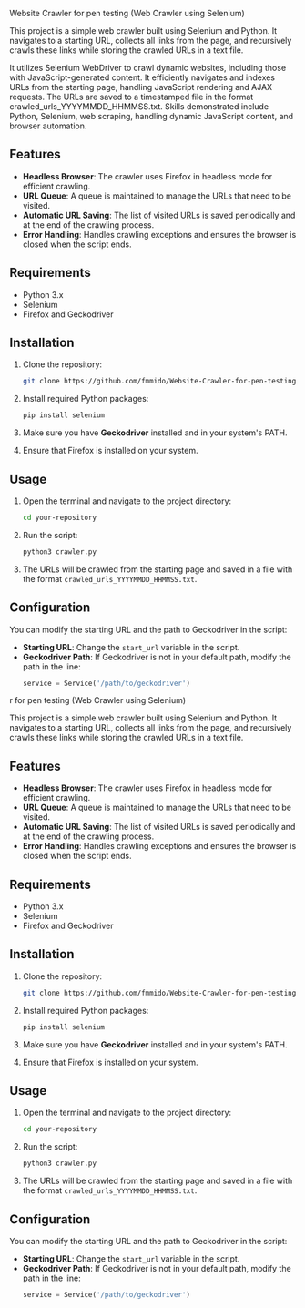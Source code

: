 Website Crawler for pen testing (Web Crawler using Selenium)

This project is a simple web crawler built using Selenium and Python. It navigates to a starting URL, collects all links from the page, and recursively crawls these links while storing the crawled URLs in a text file.

It utilizes Selenium WebDriver to crawl dynamic websites, including those with JavaScript-generated content. It efficiently navigates and indexes URLs from the starting page, handling JavaScript rendering and AJAX requests. The URLs are saved to a timestamped file in the format crawled_urls_YYYYMMDD_HHMMSS.txt. Skills demonstrated include Python, Selenium, web scraping, handling dynamic JavaScript content, and browser automation.

## Features

- **Headless Browser**: The crawler uses Firefox in headless mode for efficient crawling.
- **URL Queue**: A queue is maintained to manage the URLs that need to be visited.
- **Automatic URL Saving**: The list of visited URLs is saved periodically and at the end of the crawling process.
- **Error Handling**: Handles crawling exceptions and ensures the browser is closed when the script ends.

## Requirements

- Python 3.x
- Selenium
- Firefox and Geckodriver

## Installation

1. Clone the repository:
    ```bash
    git clone https://github.com/fmmido/Website-Crawler-for-pen-testing.git
    ```

2. Install required Python packages:
    ```bash
    pip install selenium
    ```

3. Make sure you have **Geckodriver** installed and in your system's PATH.

4. Ensure that Firefox is installed on your system.

## Usage

1. Open the terminal and navigate to the project directory:
    ```bash
    cd your-repository
    ```

2. Run the script:
    ```bash
    python3 crawler.py
    ```

3. The URLs will be crawled from the starting page and saved in a file with the format `crawled_urls_YYYYMMDD_HHMMSS.txt`.

## Configuration

You can modify the starting URL and the path to Geckodriver in the script:
- **Starting URL**: Change the `start_url` variable in the script.
- **Geckodriver Path**: If Geckodriver is not in your default path, modify the path in the line:
  ```python
  service = Service('/path/to/geckodriver')
r for pen testing (Web Crawler using Selenium)

This project is a simple web crawler built using Selenium and Python. It navigates to a starting URL, collects all links from the page, and recursively crawls these links while storing the crawled URLs in a text file.

## Features

- **Headless Browser**: The crawler uses Firefox in headless mode for efficient crawling.
- **URL Queue**: A queue is maintained to manage the URLs that need to be visited.
- **Automatic URL Saving**: The list of visited URLs is saved periodically and at the end of the crawling process.
- **Error Handling**: Handles crawling exceptions and ensures the browser is closed when the script ends.

## Requirements

- Python 3.x
- Selenium
- Firefox and Geckodriver

## Installation

1. Clone the repository:
    ```bash
    git clone https://github.com/fmmido/Website-Crawler-for-pen-testing.git
    ```

2. Install required Python packages:
    ```bash
    pip install selenium
    ```

3. Make sure you have **Geckodriver** installed and in your system's PATH.

4. Ensure that Firefox is installed on your system.

## Usage

1. Open the terminal and navigate to the project directory:
    ```bash
    cd your-repository
    ```

2. Run the script:
    ```bash
    python3 crawler.py
    ```

3. The URLs will be crawled from the starting page and saved in a file with the format `crawled_urls_YYYYMMDD_HHMMSS.txt`.

## Configuration

You can modify the starting URL and the path to Geckodriver in the script:
- **Starting URL**: Change the `start_url` variable in the script.
- **Geckodriver Path**: If Geckodriver is not in your default path, modify the path in the line:
  ```python
  service = Service('/path/to/geckodriver')
